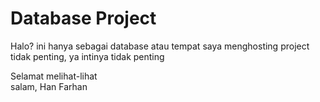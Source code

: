 # Database Project
Halo? ini hanya sebagai database atau tempat saya menghosting project tidak penting, ya intinya tidak penting

Selamat melihat-lihat<br/>
salam, Han Farhan
